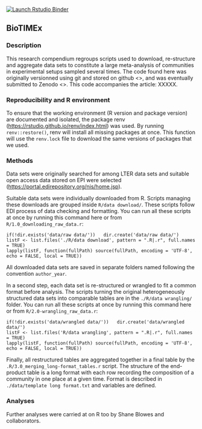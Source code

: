 <!-- badges: start -->

[![Launch Rstudio
Binder](http://mybinder.org/badge_logo.svg)](https://mybinder.org/v2/gh/chase-lab/BioTimeX/master?urlpath=rstudio)
<!-- badges: end -->

BioTIMEx
--------

### Description

This research compendium regroups scripts used to download, re-structure
and aggregate data sets to constitute a large meta-analysis of
communities in experimental setups sampled several times. The code found
here was originally versionned using git and stored on github &lt;&gt;,
and was eventually submitted to Zenodo &lt;&gt;. This code accompanies
the article: XXXXX.

### Reproducibility and R environment

To ensure that the working environment (R version and package version)
are documented and isolated, the package renv
(<a href="https://rstudio.github.io/renv/index.html" class="uri">https://rstudio.github.io/renv/index.html</a>)
was used. By running `renv::restore()`, renv will install all missing
packages at once. This function will use the `renv.lock` file to
download the same versions of packages that we used.

### Methods

Data sets were originally searched for among LTER data sets and suitable
open access data stored on EPI were selected
(<a href="https://portal.edirepository.org/nis/home.jsp" class="uri">https://portal.edirepository.org/nis/home.jsp</a>).

Suitable data sets were individually downloaded from R. Scripts managing
these downloads are grouped inside `R/data download/`. These scripts
follow EDI process of data checking and formatting. You can run all
these scripts at once by running this command here or from
`R/1.0_downloading_raw_data.r`:

    if(!dir.exists('data/raw data/'))   dir.create('data/raw data/')
    listF <- list.files('./R/data download', pattern = ".R|.r", full.names = TRUE)
    lapply(listF, function(fullPath) source(fullPath, encoding = 'UTF-8', echo = FALSE, local = TRUE))

All downloaded data sets are saved in separate folders named following
the convention `author_year`.

In a second step, each data set is re-structured or wrangled to fit a
common format before analysis. The scripts turning the original
heterogeneously structured data sets into comparable tables are in the
`./R/data wrangling/` folder. You can run all these scripts at once by
running this command here or from `R/2.0-wrangling_raw_data.r`:

    if(!dir.exists('data/wrangled data/'))   dir.create('data/wrangled data/')
    listF <- list.files('R/data wrangling', pattern = ".R|.r", full.names = TRUE)
    lapply(listF, function(fullPath) source(fullPath, encoding = 'UTF-8', echo = FALSE, local = TRUE))

Finally, all restructured tables are aggregated together in a final
table by the `.R/3.0_merging_long-format_tables.r` script. The structure
of the end-product table is a long format with each row recording the
composition of a community in one place at a given time. Format is
described in `./data/template long format.txt` and variables are
defined.

### Analyses

Further analyses were carried at on R too by Shane Blowes and
collaborators.
